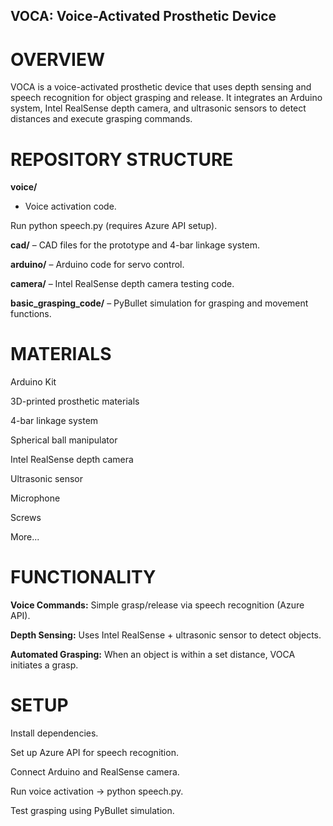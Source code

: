 ## VOCA: Voice-Activated Prosthetic Device
# OVERVIEW  
VOCA is a voice-activated prosthetic device that uses depth sensing and speech recognition for object grasping and release. It integrates an Arduino system, Intel RealSense depth camera, and ultrasonic sensors to detect distances and execute grasping commands.

# REPOSITORY STRUCTURE

**voice/**
- Voice activation code.

Run python speech.py (requires Azure API setup).


**cad/** 
– CAD files for the prototype and 4-bar linkage system.


**arduino/** 
– Arduino code for servo control.


**camera/** 
– Intel RealSense depth camera testing code.


**basic_grasping_code/**
– PyBullet simulation for grasping and movement functions.

# MATERIALS

Arduino Kit

3D-printed prosthetic materials

4-bar linkage system

Spherical ball manipulator

Intel RealSense depth camera

Ultrasonic sensor

Microphone

Screws

More...

# FUNCTIONALITY

**Voice Commands:**
Simple grasp/release via speech recognition (Azure API).

**Depth Sensing:**
Uses Intel RealSense + ultrasonic sensor to detect objects.

**Automated Grasping:**
When an object is within a set distance, VOCA initiates a grasp.

# SETUP

Install dependencies.

Set up Azure API for speech recognition.

Connect Arduino and RealSense camera.

Run voice activation → python speech.py.

Test grasping using PyBullet simulation.
